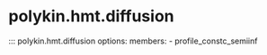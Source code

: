 # polykin.hmt.diffusion

::: polykin.hmt.diffusion
    options:
        members:
            - profile_constc_semiinf
